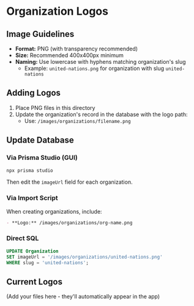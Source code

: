# Organization Logos

## Image Guidelines

- **Format:** PNG (with transparency recommended)
- **Size:** Recommended 400x400px minimum
- **Naming:** Use lowercase with hyphens matching organization's slug
  - Example: `united-nations.png` for organization with slug `united-nations`

## Adding Logos

1. Place PNG files in this directory
2. Update the organization's record in the database with the logo path:
   - Use: `/images/organizations/filename.png`

## Update Database

### Via Prisma Studio (GUI)
```bash
npx prisma studio
```
Then edit the `imageUrl` field for each organization.

### Via Import Script
When creating organizations, include:
```markdown
- **Logo:** /images/organizations/org-name.png
```

### Direct SQL
```sql
UPDATE Organization
SET imageUrl = '/images/organizations/united-nations.png'
WHERE slug = 'united-nations';
```

## Current Logos

(Add your files here - they'll automatically appear in the app)
